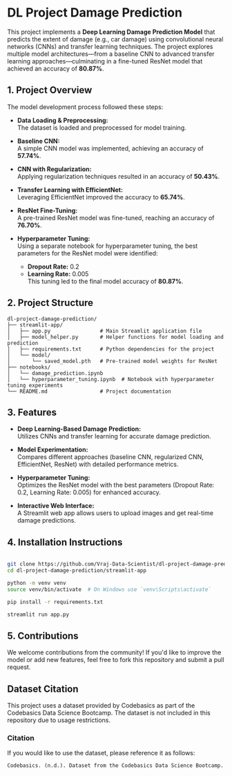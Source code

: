 # DL Project Damage Prediction

This project implements a **Deep Learning Damage Prediction Model** that predicts the extent of damage (e.g., car damage) using convolutional neural networks (CNNs) and transfer learning techniques. The project explores multiple model architectures—from a baseline CNN to advanced transfer learning approaches—culminating in a fine-tuned ResNet model that achieved an accuracy of **80.87%**.

## 1. Project Overview

The model development process followed these steps:

- **Data Loading & Preprocessing:**  
  The dataset is loaded and preprocessed for model training.

- **Baseline CNN:**  
  A simple CNN model was implemented, achieving an accuracy of **57.74%**.

- **CNN with Regularization:**  
  Applying regularization techniques resulted in an accuracy of **50.43%**.

- **Transfer Learning with EfficientNet:**  
  Leveraging EfficientNet improved the accuracy to **65.74%**.

- **ResNet Fine-Tuning:**  
  A pre-trained ResNet model was fine-tuned, reaching an accuracy of **76.70%**.

- **Hyperparameter Tuning:**  
  Using a separate notebook for hyperparameter tuning, the best parameters for the ResNet model were identified:  
  - **Dropout Rate:** 0.2  
  - **Learning Rate:** 0.005  
  This tuning led to the final model accuracy of **80.87%**.

## 2. Project Structure

```plaintext
dl-project-damage-prediction/
├── streamlit-app/
│   ├── app.py                # Main Streamlit application file
│   ├── model_helper.py       # Helper functions for model loading and prediction
│   ├── requirements.txt      # Python dependencies for the project
│   └── model/
│       └── saved_model.pth   # Pre-trained model weights for ResNet
├── notebooks/
│   └── damage_prediction.ipynb
│   └── hyperparameter_tuning.ipynb  # Notebook with hyperparameter tuning experiments
└── README.md                 # Project documentation
```

## 3. Features

- **Deep Learning-Based Damage Prediction:**  
  Utilizes CNNs and transfer learning for accurate damage prediction.

- **Model Experimentation:**  
  Compares different approaches (baseline CNN, regularized CNN, EfficientNet, ResNet) with detailed performance metrics.

- **Hyperparameter Tuning:**  
  Optimizes the ResNet model with the best parameters (Dropout Rate: 0.2, Learning Rate: 0.005) for enhanced accuracy.

- **Interactive Web Interface:**  
  A Streamlit web app allows users to upload images and get real-time damage predictions.



## 4. Installation Instructions

```bash

git clone https://github.com/Vraj-Data-Scientist/dl-project-damage-prediction.git
cd dl-project-damage-prediction/streamlit-app

python -m venv venv
source venv/bin/activate  # On Windows use `venv\Scripts\activate`

pip install -r requirements.txt

streamlit run app.py

```

## 5. Contributions

We welcome contributions from the community! If you'd like to improve the model or add new features, feel free to fork this repository and submit a pull request.


## Dataset Citation

This project uses a dataset provided by Codebasics as part of the Codebasics Data Science Bootcamp. The dataset is not included in this repository due to usage restrictions.

### Citation

If you would like to use the dataset, please reference it as follows:

```markdown
Codebasics. (n.d.). Dataset from the Codebasics Data Science Bootcamp. Retrieved from [Codebasics](https://codebasics.io/)

